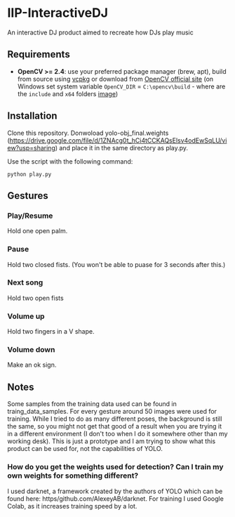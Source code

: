# IIP-InteractiveDJ
An interactive DJ product aimed to recreate how DJs play music

## Requirements 
* **OpenCV >= 2.4**: use your preferred package manager (brew, apt), build from source using [vcpkg](https://github.com/Microsoft/vcpkg) or download from [OpenCV official site](https://opencv.org/releases.html) (on Windows set system variable `OpenCV_DIR` = `C:\opencv\build` - where are the `include` and `x64` folders [image](https://user-images.githubusercontent.com/4096485/53249516-5130f480-36c9-11e9-8238-a6e82e48c6f2.png))

## Installation
Clone this repository. Donwoload yolo-obj_final.weights (https://drive.google.com/file/d/1ZNAcg0t_hCi4tCCKAQsElsv4odEwSqLU/view?usp=sharing) and place it in the same directory as play.py. 

Use the script with the following command:
```
python play.py
```
## Gestures

### Play/Resume 

Hold one open palm.

### Pause 

Hold two closed fists. (You won't be able to puase for 3 seconds after this.)

### Next song

Hold two open fists

### Volume up
Hold two fingers in a V shape.

### Volume down

Make an ok sign.


## Notes
Some samples from the training data used can be found in traing_data_samples. For every gesture around 50 images were used for training. While I tried to do as many different poses, the background is still the same, so you might not get that good of a result when you are trying it in a different environment (I don't too when I do it somewhere other than my working desk). This is just a prototype and I am trying to show what this product can be used for, not the capabilities of YOLO.

### How do you get the weights used for detection? Can I train my own weights for something different?

I used darknet, a framework created by the authors of YOLO which can be found here: https/github.com/AlexeyAB/darknet. For training I used Google Colab, as it increases training speed by a lot. 
